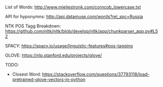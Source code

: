 
List of Words:
http://www.mieliestronk.com/corncob_lowercase.txt

API for hyponymns:
http://api.datamuse.com/words?rel_spc=Russia

NTK POS Tagg Breakdown:
https://github.com/nltk/nltk/blob/develop/nltk/app/chunkparser_app.py#L52

SPACY:
https://spacy.io/usage/linguistic-features#pos-tagging

GLOVE:
https://nlp.stanford.edu/projects/glove/


TODO:

* Closest Word: https://stackoverflow.com/questions/37793118/load-pretrained-glove-vectors-in-python

